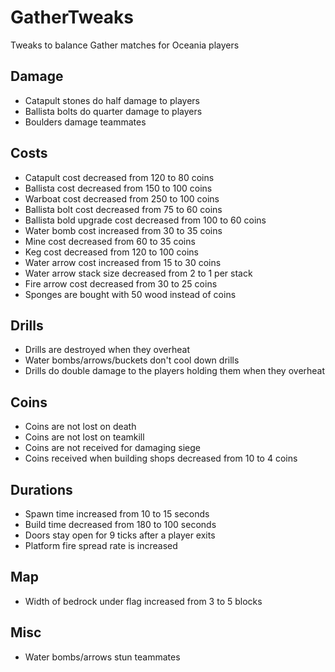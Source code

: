 # GatherTweaks

Tweaks to balance Gather matches for Oceania players

## Damage

- Catapult stones do half damage to players
- Ballista bolts do quarter damage to players
- Boulders damage teammates

## Costs

- Catapult cost decreased from 120 to 80 coins
- Ballista cost decreased from 150 to 100 coins
- Warboat cost decreased from 250 to 100 coins
- Ballista bolt cost decreased from 75 to 60 coins
- Ballista bold upgrade cost decreased from 100 to 60 coins
- Water bomb cost increased from 30 to 35 coins
- Mine cost decreased from 60 to 35 coins
- Keg cost decreased from 120 to 100 coins
- Water arrow cost increased from 15 to 30 coins
- Water arrow stack size decreased from 2 to 1 per stack
- Fire arrow cost decreased from 30 to 25 coins
- Sponges are bought with 50 wood instead of coins

## Drills

- Drills are destroyed when they overheat
- Water bombs/arrows/buckets don't cool down drills
- Drills do double damage to the players holding them when they overheat

## Coins

- Coins are not lost on death
- Coins are not lost on teamkill
- Coins are not received for damaging siege
- Coins received when building shops decreased from 10 to 4 coins

## Durations

- Spawn time increased from 10 to 15 seconds
- Build time decreased from 180 to 100 seconds
- Doors stay open for 9 ticks after a player exits
- Platform fire spread rate is increased

## Map

- Width of bedrock under flag increased from 3 to 5 blocks

## Misc

- Water bombs/arrows stun teammates
